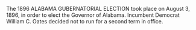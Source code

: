 The 1896 ALABAMA GUBERNATORIAL ELECTION took place on August 3, 1896, in order to elect the Governor of Alabama. Incumbent Democrat William C. Oates decided not to run for a second term in office.

